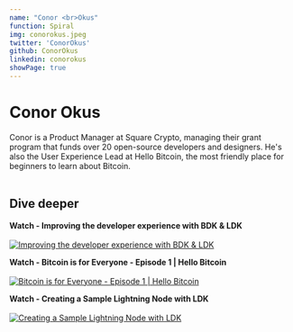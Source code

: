 ```yaml
---
name: "Conor <br>Okus"
function: Spiral
img: conorokus.jpeg
twitter: 'ConorOkus'
github: ConorOkus
linkedin: conorokus
showPage: true
---
```


# Conor Okus
 
Conor is a Product Manager at Square Crypto, managing their grant program that funds over 20 open-source developers and designers. He's also the User Experience Lead at Hello Bitcoin, the most friendly place for beginners to learn about Bitcoin. 
<br><br>

## Dive deeper


<div class="grid grid-cols-1 md:grid-cols-2 gap-5">
<div class="p-3 my-2">

**Watch - Improving the developer experience with BDK & LDK** <br><br>
[ ![Improving the developer experience with BDK & LDK](/2022/content/conor_ab21.png)](https://youtu.be/cw4qoyN6neM/)
</div>

<div class="p-3 my-2">

**Watch - Bitcoin is for Everyone - Episode 1 | Hello Bitcoin** <br><br>
[ ![Bitcoin is for Everyone - Episode 1 | Hello Bitcoin](/2022/content/conor_hello.png)](https://www.youtube.com/watch?v=oubZGyDY4Dc/)
</div>

<div class="p-3 my-2">

**Watch - Creating a Sample Lightning Node with LDK** <br><br>
[ ![Creating a Sample Lightning Node with LDK](/2022/content/conorldk.png)](https://www.youtube.com/watch?v=x6C8pjcMixo/)
</div>

</div>

<br>


